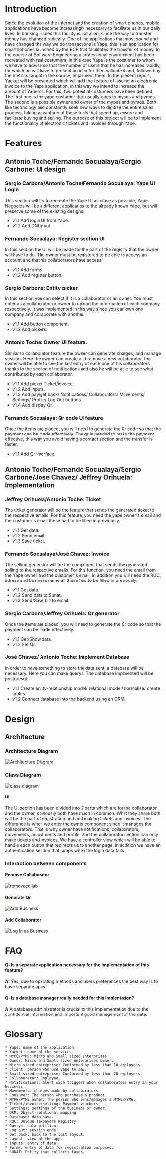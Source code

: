 # Introduction

Since the evolution of the internet and the creation of smart phones, mobile applications have become increasingly necessary to facilitate us in our daily lives. In banking issues this facility is not alien, since the way to transfer money has changed radically. One of the applications that most sound and have changed the way we do transactions is Yape, this is an application for smarthphones launched by the BCP that facilitates the transfer of money.
In the course of Software Engineering a professional environment has been recreated with real costumers, in this case Yape is the costumer to whom we have to advise so that the number of users that he has increases rapidly, for which he will have to present an idea for then validate it and, followed by the metrics taught in the course, implement them. In the present report, Yacket will be presented which will add the feature of issuing an electronic invoice to the Yape application, in this way we intend to increase the amount of Yaperos.
For this, two potential costumers have been defined. The first one is the yape costumer that usually goes to mypes and pymes. The second is a possible owner and owner of the mypes and pymes. Both like technology and constantly seek new ways to digitize the entire sales process, taking advantage of these tools that speed up, ensure and facilitate buying and selling.
The purpose of this project will be to implement the functionality of electronic tickets and invoices through Yape.

# Features

## Antonio Toche/Fernando Socualaya/Sergio Carbone: UI design

### Sergio Carbone/Antonio Toche/Fernando Socualaya: Yape UI Login

This section will try to recreate the Yape UI as close as possible, Yape Negocios will be a different application to the already known Yape, but will preserve some of the existing designs.

- v1.1 Add login UI from Yape.
- v1.2 Add DNI Input.

### Fernando Socualaya: Register section UI

In this section the UI will be made for the part of the registry that the owner will have to do. The owner must be registered to be able to access an account and that his collaborators have access.

- v1.1 Add forms.
- v1.2 Add register button.

### Sergio Carbone: Entity picker

In this section you can select if it is a collaborator or an owner. You must enter as a collaborator or owner to upload the information of each company respectively. It was implemented in this way since you can own one company and collaborate with another.

- v1.1 Add button component.
- v1.2 Add pickers.

### Antonio Toche: Owner UI feature.

Similar to collaborator feature the owner can generate charges, and manage session. Here the owner can create and remove a new collaborator, the owner will be able to see the last entry of each one of his collaborators thanks to the section of notifications and also he will be able to see what contributed by each collaborator.

- v1.1 Add picker Ticket/invoice.
- v1.2 Add inputs.
- v1.3 Add pay/get back/ Notifications/ Collaborators/ Movements/ Settings/ Profile/ Log Out buttons.
- v1.4 Add display Qr.

### Fernando Socualaya: Qr code UI feature

Once the items are placed, you will need to generate the Qr code so that the payment can be made effectively. The qr is needed to make the payment effective, this way you avoid having a contact section and the transfer is faster.

- v1.1 Add Qr interface.

## Antonio Toche/Fernando Socualaya/Sergio Carbone/Jose Chavez/ Jeffrey Orihuela: Implementation

### Jeffrey Orihuela/Antonio Toche: Ticket

The ticket generator will be the feature that sends the generated ticket to the respective emails. For this feature, you need the yape owner's email and the customer's email these had to be filled in previously.

- v1.1 Get data.
- v1.2 Send email.
- v1.3 Save ticket.

### Fernando Socualaya/José Chavez: Invoice

The selling generator will be the component that sends the generated selling to the respective emails. For this function, you need the email from the Yape owner and the customer's email, in addition you will need the RUC, adress and business name all these had to be filled in previously.

- v1.1 Get data.
- v1.2 Send data to Sunat.
- v1.3 Send/Save bill to email.

### Sergio Carbone/Jeffrey Orihuela: Qr generator

Once the items are placed, you will need to generate the Qr code so that the payment can be made effectively.

- v1.1 Get/Show data.
- v1.2 Set Qr.

### José Chávez/ Antonio Toche: Implement Database

In order to have something to store the data sent, a database will be necessary. Here you can make querys. The database implmented will be postgresql.

- v1.1 Create entity-relationship model/ relational model/ normalize/ create tables.
- v1.2 Connect database into the backend using an ORM.

# Design

## Architecture

### Architecture Diagram

![Architecture Diagram](https://github.com/cs2901/yape-bcp-project-yacket-fingerlog/blob/master/Developer_Guide/Diagrama_de_componentes/arquitectura.jpg)

### Class Diagram

![class diagram](https://github.com/cs2901/yape-bcp-project-yacket-fingerlog/blob/master/Developer_Guide/Diagrama_de_componentes/clases.jpg) 
#### UI
The UI section has been divided into 2 parts which are for the collaborator and the owner, obviously both have much in common. What they share both will be the part of registration and and making tickets and invoices. The difference is when we enter the owner component since it manages the collaborators. That is why owner have notifications, collaborators, movements, adjustments and profile. And the collaborator section can only make tickets and invoices. We have a controller view which will be able to handle each button that redirects us to another page, in addition we have an authentication section that jumps when the login data fails.


### Interaction between components

#### Remove Collaborator
![removecollab](https://github.com/cs2901/yape-bcp-project-yacket-fingerlog/blob/master/Developer_Guide/Diagrama_de_componentes/interaccion2.jpg)
#### Generate Qr
![Add Business](https://github.com/cs2901/yape-bcp-project-yacket-fingerlog/blob/master/Developer_Guide/Diagrama_de_componentes/interaccion1.jpg)
#### Add Collaborator
![Log In as Business](https://github.com/cs2901/yape-bcp-project-yacket-fingerlog/blob/master/Developer_Guide/Diagrama_de_componentes/interaccion3.jpg)


# FAQ

#### **Q:** Is a separate application necessary for the implementation of this feature?

**A:** Yes, due to operating methods and users preferences the best way is to have separate apps

#### **Q:** Is a database manager really needed for this implentation?

**A** A database administrator is crucial to this implementation due to the confidential information and important good management of the data.
# Glossary

    * Yape: name of the application.
    * Yacket: name of the services.
    * MYPE/PYME: Micro and Small sized enterprises.
    * Owner: Micro and Small sized enterprises owner.
    * Micro sized entreprise: Conformed by less than 10 employees.
    * Client: person who use yape to pay.
    * Small sized entreprise: Conformed by less than 20 employess.
    * Collaborator: Employee.
    * Notifications: alert wich triggers when collaborators entry in your business.
    * Movements: charges made by collaborators.
    * Consumer: The person who purchase a product.
    * MYPE/PYME owner: The person who owns/manages a MYPE/PYME.
    * Ticket/invoice/selling: Payment vouchers.
    * Settings: settings of the business or owner.
    * ORM: Object-relational mapping
    * Database: data save.
    * RUC: Unique Taxpayers Registry
    * Querys: data petition.
    * Log out: session ends.
    * Get back: back to the last layout.
    * Layout: view of the app.
    * Inputs: entry of data.
    * Forms: entry of data for registration purposes.
    * SUNAT: Entity that collects taxes.
